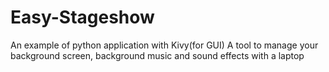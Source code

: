 # Easy-Stageshow
An example of python application with Kivy(for GUI)
A tool to manage your background screen, background music and sound effects with a laptop
